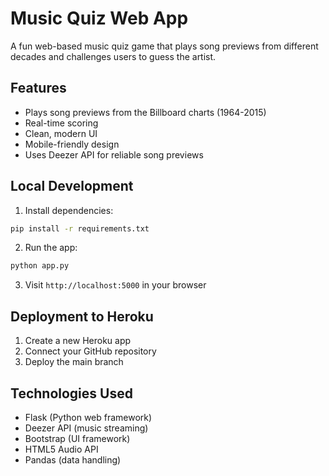 # Music Quiz Web App

A fun web-based music quiz game that plays song previews from different decades and challenges users to guess the artist.

## Features

- Plays song previews from the Billboard charts (1964-2015)
- Real-time scoring
- Clean, modern UI
- Mobile-friendly design
- Uses Deezer API for reliable song previews

## Local Development

1. Install dependencies:
```bash
pip install -r requirements.txt
```

2. Run the app:
```bash
python app.py
```

3. Visit `http://localhost:5000` in your browser

## Deployment to Heroku

1. Create a new Heroku app
2. Connect your GitHub repository
3. Deploy the main branch

## Technologies Used

- Flask (Python web framework)
- Deezer API (music streaming)
- Bootstrap (UI framework)
- HTML5 Audio API
- Pandas (data handling)
